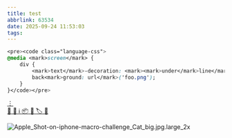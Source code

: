 ```yaml
---
title: test
abbrlink: 63534
date: 2025-09-24 11:53:03
tags:
---
```




```css myfile.css http://underscorejs.org/ #compact
<pre><code class="language-css">
@media <mark>screen</mark> {
	div {
		<mark>text</mark>-decoration: <mark><mark>under</mark>line</mark>;
		back<mark>ground: url</mark>('foo.png');
	}
}</code></pre>
```

<!-- 独立菜单系统开始 -->
<div id="custom-menu-system">
  <nav class="custom-menu">
    <div class="custom-nav-item custom-more-dropdown">
      <a class="custom-more-toggle" href="javascript:void(0)">
        <!-- 使用Unicode字符作为备用 -->
        <span class="custom-icon">⋮</span>
      </a>
      <div class="custom-dropdown-menu">
        <a class="custom-dropdown-item" href="/messages/">
          <span class="custom-icon">💬</span>
        </a>
        <a class="custom-dropdown-item" href="/friends/">
          <span class="custom-icon">🔗</span>
        </a>
        <a class="custom-dropdown-item" href="/about/">
          <span class="custom-icon">ℹ️</span>
        </a>
        <a class="custom-dropdown-item" href="/blog/archives/">
          <span class="custom-icon">📦</span>
        </a>
        <a class="custom-dropdown-item" href="/blog/categories/">
          <span class="custom-icon">📁</span>
        </a>
        <a class="custom-dropdown-item" href="/blog/tags/">
          <span class="custom-icon">🏷️</span>
        </a>
        <a class="custom-dropdown-item" href="/feed.xml">
          <span class="custom-icon">📡</span>
        </a>
      </div>
    </div>
  </nav>
</div>
<!-- 独立菜单系统结束 -->

![Apple_Shot-on-iphone-macro-challenge_Cat_big.jpg.large_2x](https://u.sam7.top/i4sdnS)
